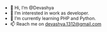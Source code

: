 - 👋 Hi, I’m @Devashya
- 👀 I’m interested in work as developer.
- 🌱 I’m currently learning PHP and Python.
- 📫 Reach me on devashya.1312@gmail.com

<!---
Devashya/Devashya is a ✨ special ✨ repository because its `README.md` (this file) appears on your GitHub profile.
You can click the Preview link to take a look at your changes.
--->
